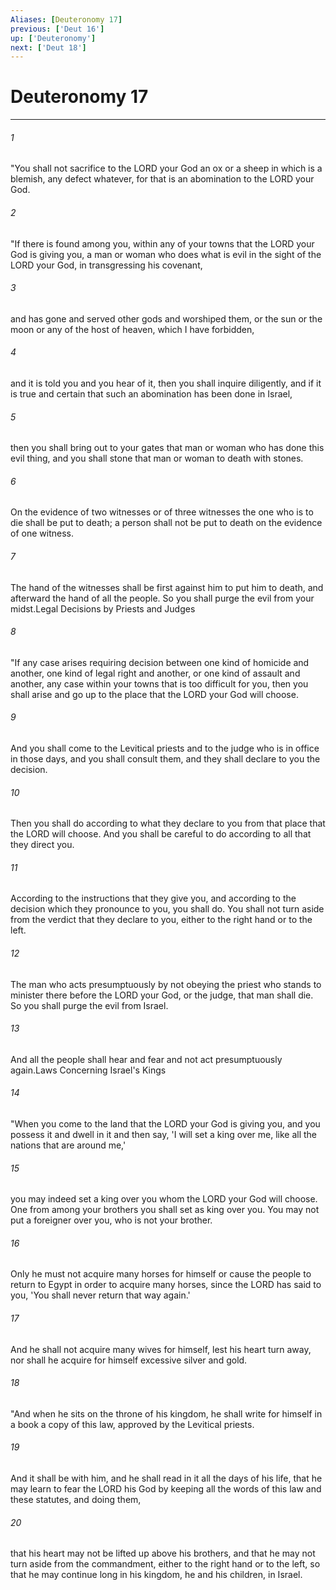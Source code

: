 ```yaml
---
Aliases: [Deuteronomy 17]
previous: ['Deut 16']
up: ['Deuteronomy']
next: ['Deut 18']
---
```

# Deuteronomy 17

***

 

###### 1 
"You shall not sacrifice to the LORD your God an ox or a sheep in which is a blemish, any defect whatever, for that is an abomination to the LORD your God.
 
 

###### 2 
"If there is found among you, within any of your towns that the LORD your God is giving you, a man or woman who does what is evil in the sight of the LORD your God, in transgressing his covenant, 
 

###### 3 
and has gone and served other gods and worshiped them, or the sun or the moon or any of the host of heaven, which I have forbidden, 
 

###### 4 
and it is told you and you hear of it, then you shall inquire diligently, and if it is true and certain that such an abomination has been done in Israel, 
 

###### 5 
then you shall bring out to your gates that man or woman who has done this evil thing, and you shall stone that man or woman to death with stones. 
 

###### 6 
On the evidence of two witnesses or of three witnesses the one who is to die shall be put to death; a person shall not be put to death on the evidence of one witness. 
 

###### 7 
The hand of the witnesses shall be first against him to put him to death, and afterward the hand of all the people. So you shall purge the evil from your midst.Legal Decisions by Priests and Judges
 
 

###### 8 
"If any case arises requiring decision between one kind of homicide and another, one kind of legal right and another, or one kind of assault and another, any case within your towns that is too difficult for you, then you shall arise and go up to the place that the LORD your God will choose. 
 

###### 9 
And you shall come to the Levitical priests and to the judge who is in office in those days, and you shall consult them, and they shall declare to you the decision. 
 

###### 10 
Then you shall do according to what they declare to you from that place that the LORD will choose. And you shall be careful to do according to all that they direct you. 
 

###### 11 
According to the instructions that they give you, and according to the decision which they pronounce to you, you shall do. You shall not turn aside from the verdict that they declare to you, either to the right hand or to the left. 
 

###### 12 
The man who acts presumptuously by not obeying the priest who stands to minister there before the LORD your God, or the judge, that man shall die. So you shall purge the evil from Israel. 
 

###### 13 
And all the people shall hear and fear and not act presumptuously again.Laws Concerning Israel's Kings
 
 

###### 14 
"When you come to the land that the LORD your God is giving you, and you possess it and dwell in it and then say, 'I will set a king over me, like all the nations that are around me,' 
 

###### 15 
you may indeed set a king over you whom the LORD your God will choose. One from among your brothers you shall set as king over you. You may not put a foreigner over you, who is not your brother. 
 

###### 16 
Only he must not acquire many horses for himself or cause the people to return to Egypt in order to acquire many horses, since the LORD has said to you, 'You shall never return that way again.' 
 

###### 17 
And he shall not acquire many wives for himself, lest his heart turn away, nor shall he acquire for himself excessive silver and gold.
 
 

###### 18 
"And when he sits on the throne of his kingdom, he shall write for himself in a book a copy of this law, approved by the Levitical priests. 
 

###### 19 
And it shall be with him, and he shall read in it all the days of his life, that he may learn to fear the LORD his God by keeping all the words of this law and these statutes, and doing them, 
 

###### 20 
that his heart may not be lifted up above his brothers, and that he may not turn aside from the commandment, either to the right hand or to the left, so that he may continue long in his kingdom, he and his children, in Israel.
 
